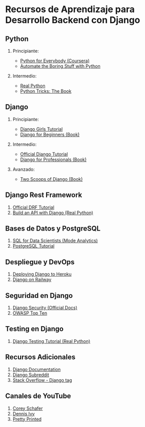 # Recursos de Aprendizaje para Desarrollo Backend con Django

## Python

1. Principiante:
   - [Python for Everybody (Coursera)](https://www.coursera.org/specializations/python)
   - [Automate the Boring Stuff with Python](https://automatetheboringstuff.com/)

2. Intermedio:
   - [Real Python](https://realpython.com/)
   - [Python Tricks: The Book](https://realpython.com/products/python-tricks-book/)

## Django

1. Principiante:
   - [Django Girls Tutorial](https://tutorial.djangogirls.org/en/)
   - [Django for Beginners (Book)](https://djangoforbeginners.com/)

2. Intermedio:
   - [Official Django Tutorial](https://docs.djangoproject.com/en/4.2/intro/tutorial01/)
   - [Django for Professionals (Book)](https://djangoforprofessionals.com/)

3. Avanzado:
   - [Two Scoops of Django (Book)](https://www.feldroy.com/books/two-scoops-of-django-3-x)

## Django Rest Framework

1. [Official DRF Tutorial](https://www.django-rest-framework.org/tutorial/quickstart/)
2. [Build an API with Django (Real Python)](https://realpython.com/django-rest-framework-quick-start/)

## Bases de Datos y PostgreSQL

1. [SQL for Data Scientists (Mode Analytics)](https://mode.com/sql-tutorial/)
2. [PostgreSQL Tutorial](https://www.postgresqltutorial.com/)

## Despliegue y DevOps

1. [Deploying Django to Heroku](https://devcenter.heroku.com/articles/deploying-python)
2. [Django on Railway](https://docs.railway.app/deploy/django)

## Seguridad en Django

1. [Django Security (Official Docs)](https://docs.djangoproject.com/en/4.2/topics/security/)
2. [OWASP Top Ten](https://owasp.org/www-project-top-ten/)

## Testing en Django

1. [Django Testing Tutorial (Real Python)](https://realpython.com/testing-in-django-part-1-best-practices-and-examples/)

## Recursos Adicionales

1. [Django Documentation](https://docs.djangoproject.com/en/4.2/)
2. [Django Subreddit](https://www.reddit.com/r/django/)
3. [Stack Overflow - Django tag](https://stackoverflow.com/questions/tagged/django)

## Canales de YouTube

1. [Corey Schafer](https://www.youtube.com/user/schafer5)
2. [Dennis Ivy](https://www.youtube.com/channel/UCTZRcDjjkVajGL6wd76UnGg)
3. [Pretty Printed](https://www.youtube.com/channel/UC-QDfvrRIDB6F0bIO4I4HkQ)
